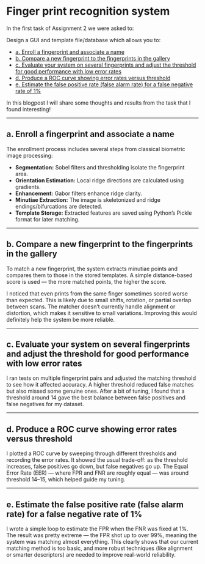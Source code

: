 # Finger print recognition system

In the first task of Assignment 2 we were asked to:

Design a GUI and template file/database which allows you to:

- [a. Enroll a fingerprint and associate a name](#a-enroll-a-fingerprint-and-associate-a-name)
- [b. Compare a new fingerprint to the fingerprints in the gallery](#b-compare-a-new-fingerprint-to-the-fingerprints-in-the-gallery)
- [c. Evaluate your system on several fingerprints and adjust the threshold for good performance with low error rates](#c-evaluate-your-system-on-several-fingerprints-and-adjust-the-threshold-for-good-performance-with-low-error-rates)
- [d. Produce a ROC curve showing error rates versus threshold](#d-produce-a-roc-curve-showing-error-rates-versus-threshold)
- [e. Estimate the false positive rate (false alarm rate) for a false negative rate of 1%](#e-estimate-the-false-positive-rate-false-alarm-rate-for-a-false-negative-rate-of-1)

In this blogpost I will share some thoughts and results from the task that I found interesting!

---

## a. Enroll a fingerprint and associate a name

The enrollment process includes several steps from classical biometric image processing:

- **Segmentation:** Sobel filters and thresholding isolate the fingerprint area.
- **Orientation Estimation:** Local ridge directions are calculated using gradients.
- **Enhancement:** Gabor filters enhance ridge clarity.
- **Minutiae Extraction:** The image is skeletonized and ridge endings/bifurcations are detected.
- **Template Storage:** Extracted features are saved using Python’s Pickle format for later matching.


---

## b. Compare a new fingerprint to the fingerprints in the gallery

To match a new fingerprint, the system extracts minutiae points and compares them to those in the stored templates. A simple distance-based score is used — the more matched points, the higher the score.

I noticed that even prints from the same finger sometimes scored worse than expected. This is likely due to small shifts, rotation, or partial overlap between scans. The matcher doesn’t currently handle alignment or distortion, which makes it sensitive to small variations. Improving this would definitely help the system be more reliable.


---

## c. Evaluate your system on several fingerprints and adjust the threshold for good performance with low error rates

I ran tests on multiple fingerprint pairs and adjusted the matching threshold to see how it affected accuracy. A higher threshold reduced false matches but also missed some genuine ones. After a bit of tuning, I found that a threshold around 14 gave the best balance between false positives and false negatives for my dataset.

---

## d. Produce a ROC curve showing error rates versus threshold

I plotted a ROC curve by sweeping through different thresholds and recording the error rates. It showed the usual trade-off: as the threshold increases, false positives go down, but false negatives go up. The Equal Error Rate (EER) — where FPR and FNR are roughly equal — was around threshold 14–15, which helped guide my tuning.

---

## e. Estimate the false positive rate (false alarm rate) for a false negative rate of 1%

I wrote a simple loop to estimate the FPR when the FNR was fixed at 1%. The result was pretty extreme — the FPR shot up to over 99%, meaning the system was matching almost everything. This clearly shows that our current matching method is too basic, and more robust techniques (like alignment or smarter descriptors) are needed to improve real-world reliability.
